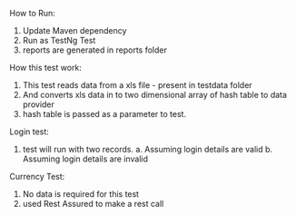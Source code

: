 How to Run:
1. Update Maven dependency
2. Run as TestNg Test
3. reports are generated in reports folder


How this test work:
1. This test reads data from a xls file - present in testdata folder
2. And converts xls data in to two dimensional array of hash table to data provider
3. hash table is passed as a parameter to test.


Login test:
1. test will run with two records.
	a. Assuming login details are valid 
	b. Assuming login details are invalid
	
Currency Test:
1. No data is required for this test
2. used Rest Assured to make a rest call

